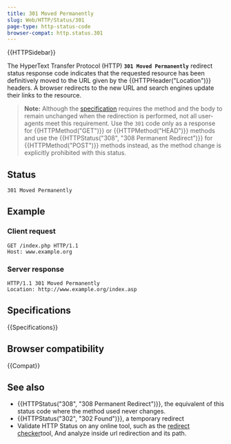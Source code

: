 ```yaml
---
title: 301 Moved Permanently
slug: Web/HTTP/Status/301
page-type: http-status-code
browser-compat: http.status.301
---
```


{{HTTPSidebar}}

The HyperText Transfer Protocol (HTTP) **`301 Moved Permanently`** redirect status response code indicates that the requested resource has been definitively moved to the URL given by the {{HTTPHeader("Location")}} headers. A browser redirects to the new URL and search engines update their links to the resource.

> **Note:** Although the [specification](#specifications) requires the method and the body to remain unchanged when the redirection is performed, not all user-agents meet this requirement. Use the `301` code only as a response for {{HTTPMethod("GET")}} or {{HTTPMethod("HEAD")}} methods and use the {{HTTPStatus("308", "308 Permanent Redirect")}} for {{HTTPMethod("POST")}} methods instead, as the method change is explicitly prohibited with this status.

## Status

```http
301 Moved Permanently
```

## Example

### Client request

```http
GET /index.php HTTP/1.1
Host: www.example.org
```

### Server response

```http
HTTP/1.1 301 Moved Permanently
Location: http://www.example.org/index.asp
```

## Specifications

{{Specifications}}

## Browser compatibility

{{Compat}}

## See also

- {{HTTPStatus("308", "308 Permanent Redirect")}}, the equivalent of this status code
  where the method used never changes.
- {{HTTPStatus("302", "302 Found")}}, a temporary redirect
- Validate HTTP Status on any online tool, such as the [redirect checker](https://redirectchecker.com/ "redirect checker")tool, And analyze inside url redirection and its path.
